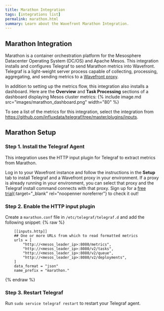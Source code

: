 ```yaml
---
title: Marathon Integration
tags: [integrations list]
permalink: marathon.html
summary: Learn about the Wavefront Marathon Integration.
---
```

## Marathon Integration

Marathon is a container orchestration platform for the Mesosphere Datacenter Operating System (DC/OS) and Apache Mesos.
This integration installs and configures Telegraf to send Marathon metrics into Wavefront. Telegraf is a light-weight server process capable of collecting, processing, aggregating, and sending metrics to a [Wavefront proxy](https://docs.wavefront.com/proxies.html).

In addition to setting up the metrics flow, this integration also installs a dashboard. Here are the **Overview** and **Task Processing** sections of a dashboard displaying Mesos cluster metrics:
{% include image.md src="images/marathon_dashboard.png" width="80" %}


To see a list of the metrics for this integration, select the integration from <https://github.com/influxdata/telegraf/tree/master/plugins/inputs>.
## Marathon Setup



### Step 1. Install the Telegraf Agent

This integration uses the HTTP input plugin for Telegraf to extract metrics from Marathon.

Log in to your Wavefront instance and follow the instructions in the **Setup** tab to install Telegraf and a Wavefront proxy in your environment. If a proxy is already running in your environment, you can select that proxy and the Telegraf install command connects with that proxy. Sign up for a [free trial](https://tanzu.vmware.com/observability?utm_source=docs.vmware.com&utm_medium=referral&utm_campaign=docs-front-page){:target="_blank" rel="noopenner noreferrer"} to check it out!

### Step 2. Enable the HTTP input plugin

Create a `marathon.conf` file in `/etc/telegraf/telegraf.d` and add the following snippet:
{% raw %}
   ```
       [[inputs.http]]
       ## One or more URLs from which to read formatted metrics
       urls = [
           "http://<mesos_leader_ip>:8080/metrics",
           "http://<mesos_leader_ip>:8080/v2/tasks",
           "http://<mesos_leader_ip>:8080/v2/queue",
           "http://<mesos_leader_ip>:8080/v2/deployments",
       ]
       data_format = "json"
       name_prefix = "marathon."
   ```
{% endraw %}

### Step 3. Restart Telegraf

Run `sudo service telegraf restart` to restart your Telegraf agent.



